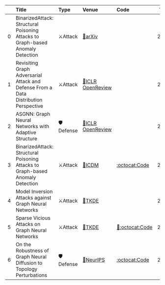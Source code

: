 |    | Title                                                                                | Type     | Venue                                                            | Code                                                                           |   Year | State   | Date       |
|---:|:-------------------------------------------------------------------------------------|:---------|:-----------------------------------------------------------------|:-------------------------------------------------------------------------------|-------:|:--------|:-----------|
|  0 | BinarizedAttack: Structural Poisoning Attacks to Graph-based Anomaly Detection       | ⚔Attack  | [📝arXiv](https://arxiv.org/abs/2106.09989)                      |                                                                                |   2021 | Removed | 2022-10-08 |
|  1 | Revisiting Graph Adversarial Attack and Defense From a Data Distribution Perspective | ⚔Attack  | [📝ICLR OpenReview](https://openreview.net/forum?id=dSYoPjM5J_W) |                                                                                |   2023 | Added   | 2022-10-08 |
|  2 | ASGNN: Graph Neural Networks with Adaptive Structure                                 | 🛡Defense | [📝ICLR OpenReview](https://arxiv.org/abs/2210.01002)            |                                                                                |   2023 | Added   | 2022-10-08 |
|  3 | BinarizedAttack: Structural Poisoning Attacks to Graph-based Anomaly Detection       | ⚔Attack  | [📝ICDM](https://arxiv.org/abs/2106.09989)                       | [:octocat:Code](https://github.com/zhuyulin-tony/BinarizedAttack)              |   2022 | Added   | 2022-10-08 |
|  4 | Model Inversion Attacks against Graph Neural Networks                                | ⚔Attack  | [📝TKDE](https://arxiv.org/abs/2209.07807)                       |                                                                                |   2022 | Added   | 2022-10-08 |
|  5 | Sparse Vicious Attacks on Graph Neural Networks                                      | ⚔Attack  | [📝TKDE](https://arxiv.org/abs/2209.09688)                       | [📝:octocat:Code](https://github.com/GiovanniTRA/SAVAGE)                       |   2022 | Added   | 2022-10-08 |
|  6 | On the Robustness of Graph Neural Diffusion to Topology Perturbations                | 🛡Defense | [📝NeurIPS](https://arxiv.org/abs/2209.07754)                    | [:octocat:Code](https://github.com/zknus/Robustness-of-Graph-Neural-Diffusion) |   2022 | Added   | 2022-10-08 |